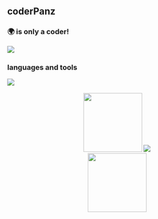 ## coderPanz 

### 🌍 is only a coder!
<img src="https://camo.githubusercontent.com/e2fed45eeddf5c4e8af379d928f6c2da3617a343291af1763c6af7bab347e431/68747470733a2f2f63646e2e6a7364656c6976722e6e65742f67682f73756e3032323553554e2f73756e3032323553554e2f6173736574732f696d616765732f69636f6e2e706e67">



### languages and tools
<img src="https://skillicons.dev/icons?i=js,ts,vue,nodejs,mongodb,vscode,git,vite,react,next" />
<br /><br />


<div align="center"> 
<img height="135px" src="https://github-readme-stats.vercel.app/api?username=coderPanz&hide_title=true&show_icons=true" /> 
<img src="https://github-readme-stats.vercel.app/api/top-langs/?username=coderPanz&hide_title=true&layout=compact&langs_count=6&text_color=000&icon_color=fff&card_width=380" />
</div>


<div align="center"> 
  <img height="135px" src="https://github-readme-streak-stats.herokuapp.com/?user=coderPanz&card_width=1106" /> 
</div>
